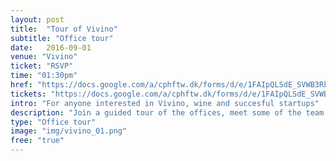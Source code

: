```yaml
---
layout: post
title:  "Tour of Vivino"
subtitle: "Office tour"
date:   2016-09-01
venue: "Vivino"
ticket: "RSVP"
time: "01:30pm"
href: "https://docs.google.com/a/cphftw.dk/forms/d/e/1FAIpQLSdE_SVWB3RkiAVA9ki1CfdNyOPGIHVMVU22UY7bgon_7gV3yA/viewform?c=0&w=1"
tickets: "https://docs.google.com/a/cphftw.dk/forms/d/e/1FAIpQLSdE_SVWB3RkiAVA9ki1CfdNyOPGIHVMVU22UY7bgon_7gV3yA/viewform?c=0&w=1"
intro: "For anyone interested in Vivino, wine and succesful startups"
description: "Join a guided tour of the offices, meet some of the team members and learn about life in Vivino. Tour at 13.30-14.00, or pop by for a glass of wine during the open house."
type: "Office tour"
image: "img/vivino_01.png"
free: "true"
---
```

<!-- fill in the URL of your event host page if you haven't enough information for a detail page, so the event link won't point on the detail page at all -->
